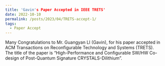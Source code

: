 ```yaml
---
title: 'Gavin's Paper Accepted in IEEE TRETS'
date: 2022-10-10
permalink: /posts/2023/04/TRETS-accept-1/
tags:
  - Paper Accept
---
```


Many Congratulations to Mr. Guangyan LI (Gavin), for his paper accepted in ACM Transactions on Reconfigurable Technology and Systems (TRETS). The title of the paper is “High-Performance and Configurable SW/HW Co-design of Post-Quantum Signature CRYSTALS-Dilithium”.
